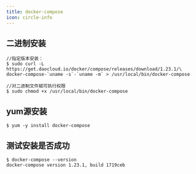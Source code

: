 ```yaml
---
title: docker-compose
icon: circle-info
---
```


## 二进制安装
~~~shell
//指定版本安装：
$ sudo curl -L https://get.daocloud.io/docker/compose/releases/download/1.23.1/\
docker-compose-`uname -s`-`uname -m` > /usr/local/bin/docker-compose

//对二进制文件赋可执行权限
$ sudo chmod +x /usr/local/bin/docker-compose
~~~
## yum源安装
~~~shell
$ yum -y install docker-compose
~~~
## 测试安装是否成功
~~~shell
$ docker-compose --version
docker-compose version 1.23.1, build 1719ceb
~~~
